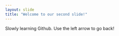 ```yaml
---
layout: slide
title: "Welcome to our second slide!"
---
```

Slowly learning Github.
Use the left arrow to go back!
